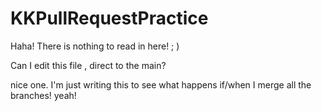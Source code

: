 # KKPullRequestPractice

Haha! There is nothing to read in here! ; )



Can I edit this file , direct to the main?

nice one. I'm just writing this to see what happens if/when I merge all the branches! yeah!
